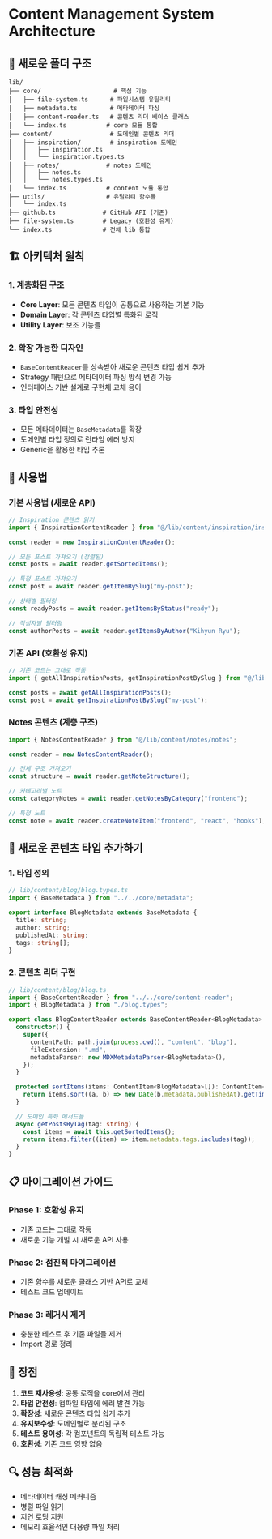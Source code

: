 # Content Management System Architecture

## 📁 새로운 폴더 구조

```
lib/
├── core/                    # 핵심 기능
│   ├── file-system.ts      # 파일시스템 유틸리티
│   ├── metadata.ts         # 메타데이터 파싱
│   ├── content-reader.ts   # 콘텐츠 리더 베이스 클래스
│   └── index.ts           # core 모듈 통합
├── content/                # 도메인별 콘텐츠 리더
│   ├── inspiration/        # inspiration 도메인
│   │   ├── inspiration.ts
│   │   └── inspiration.types.ts
│   ├── notes/             # notes 도메인
│   │   ├── notes.ts
│   │   └── notes.types.ts
│   └── index.ts           # content 모듈 통합
├── utils/                 # 유틸리티 함수들
│   └── index.ts
├── github.ts             # GitHub API (기존)
├── file-system.ts        # Legacy (호환성 유지)
└── index.ts              # 전체 lib 통합
```

## 🏗️ 아키텍처 원칙

### 1. 계층화된 구조

- **Core Layer**: 모든 콘텐츠 타입이 공통으로 사용하는 기본 기능
- **Domain Layer**: 각 콘텐츠 타입별 특화된 로직
- **Utility Layer**: 보조 기능들

### 2. 확장 가능한 디자인

- `BaseContentReader`를 상속받아 새로운 콘텐츠 타입 쉽게 추가
- Strategy 패턴으로 메타데이터 파싱 방식 변경 가능
- 인터페이스 기반 설계로 구현체 교체 용이

### 3. 타입 안전성

- 모든 메타데이터는 `BaseMetadata`를 확장
- 도메인별 타입 정의로 런타임 에러 방지
- Generic을 활용한 타입 추론

## 🚀 사용법

### 기본 사용법 (새로운 API)

```typescript
// Inspiration 콘텐츠 읽기
import { InspirationContentReader } from "@/lib/content/inspiration/inspiration";

const reader = new InspirationContentReader();

// 모든 포스트 가져오기 (정렬된)
const posts = await reader.getSortedItems();

// 특정 포스트 가져오기
const post = await reader.getItemBySlug("my-post");

// 상태별 필터링
const readyPosts = await reader.getItemsByStatus("ready");

// 작성자별 필터링
const authorPosts = await reader.getItemsByAuthor("Kihyun Ryu");
```

### 기존 API (호환성 유지)

```typescript
// 기존 코드는 그대로 작동
import { getAllInspirationPosts, getInspirationPostBySlug } from "@/lib/inspiration";

const posts = await getAllInspirationPosts();
const post = await getInspirationPostBySlug("my-post");
```

### Notes 콘텐츠 (계층 구조)

```typescript
import { NotesContentReader } from "@/lib/content/notes/notes";

const reader = new NotesContentReader();

// 전체 구조 가져오기
const structure = await reader.getNoteStructure();

// 카테고리별 노트
const categoryNotes = await reader.getNotesByCategory("frontend");

// 특정 노트
const note = await reader.createNoteItem("frontend", "react", "hooks");
```

## 🔧 새로운 콘텐츠 타입 추가하기

### 1. 타입 정의

```typescript
// lib/content/blog/blog.types.ts
import { BaseMetadata } from "../../core/metadata";

export interface BlogMetadata extends BaseMetadata {
  title: string;
  author: string;
  publishedAt: string;
  tags: string[];
}
```

### 2. 콘텐츠 리더 구현

```typescript
// lib/content/blog/blog.ts
import { BaseContentReader } from "../../core/content-reader";
import { BlogMetadata } from "./blog.types";

export class BlogContentReader extends BaseContentReader<BlogMetadata> {
  constructor() {
    super({
      contentPath: path.join(process.cwd(), "content", "blog"),
      fileExtension: ".md",
      metadataParser: new MDXMetadataParser<BlogMetadata>(),
    });
  }

  protected sortItems(items: ContentItem<BlogMetadata>[]): ContentItem<BlogMetadata>[] {
    return items.sort((a, b) => new Date(b.metadata.publishedAt).getTime() - new Date(a.metadata.publishedAt).getTime());
  }

  // 도메인 특화 메서드들
  async getPostsByTag(tag: string) {
    const items = await this.getSortedItems();
    return items.filter((item) => item.metadata.tags.includes(tag));
  }
}
```

## 📋 마이그레이션 가이드

### Phase 1: 호환성 유지

- 기존 코드는 그대로 작동
- 새로운 기능 개발 시 새로운 API 사용

### Phase 2: 점진적 마이그레이션

- 기존 함수를 새로운 클래스 기반 API로 교체
- 테스트 코드 업데이트

### Phase 3: 레거시 제거

- 충분한 테스트 후 기존 파일들 제거
- Import 경로 정리

## 🎯 장점

1. **코드 재사용성**: 공통 로직을 core에서 관리
2. **타입 안전성**: 컴파일 타임에 에러 발견 가능
3. **확장성**: 새로운 콘텐츠 타입 쉽게 추가
4. **유지보수성**: 도메인별로 분리된 구조
5. **테스트 용이성**: 각 컴포넌트의 독립적 테스트 가능
6. **호환성**: 기존 코드 영향 없음

## 🔍 성능 최적화

- 메타데이터 캐싱 메커니즘
- 병렬 파일 읽기
- 지연 로딩 지원
- 메모리 효율적인 대용량 파일 처리
